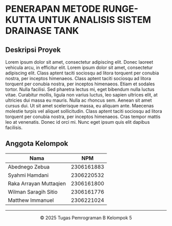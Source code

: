 # PENERAPAN METODE RUNGE-KUTTA UNTUK ANALISIS SISTEM DRAINASE TANK

## Deskripsi Proyek 
Lorem ipsum dolor sit amet, consectetur adipiscing elit. Donec laoreet vehicula arcu, in efficitur elit. Lorem ipsum dolor sit amet, consectetur adipiscing elit. Class aptent taciti sociosqu ad litora torquent per conubia nostra, per inceptos himenaeos. Class aptent taciti sociosqu ad litora torquent per conubia nostra, per inceptos himenaeos. Etiam et sodales tortor. Nulla facilisi. Sed pharetra lectus mi, eget bibendum nulla luctus vitae. Curabitur mollis, ligula non varius luctus, leo sapien ultrices elit, at ultricies dui massa eu mauris. Nulla ac rhoncus sem. Aenean sit amet cursus dui. Ut sit amet scelerisque massa, eu aliquam ante. Maecenas molestie turpis vel aliquet sollicitudin. Class aptent taciti sociosqu ad litora torquent per conubia nostra, per inceptos himenaeos. Cras tempor mattis leo at venenatis. Donec id orci mi. Nunc eget ipsum quis elit dapibus facilisis.

## Anggota Kelompok

| Nama | NPM |
|------|-----|
| Abednego Zebua| 2306161883 |
| Syahmi Hamdani| 2306220532 |
| Raka Arrayan Muttaqien| 2306161800 |
| Wilman Saragih Sitio| 2306161776 |
| Matthew Immanuel | 2306221024 |

----


<div align="center">
  <p>© 2025 Tugas Pemrograman B Kelompok 5</p>
</div>

